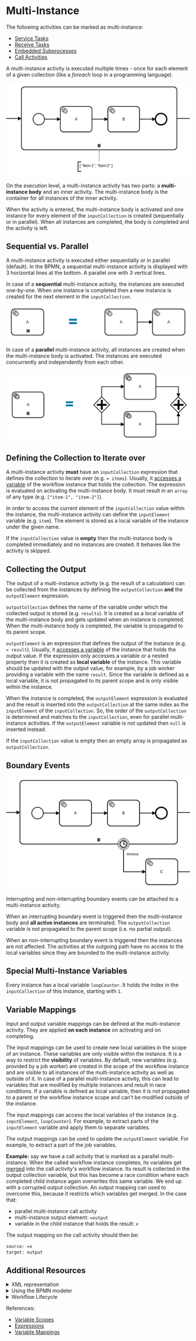 # Multi-Instance

The following activities can be marked as multi-instance:

* [Service Tasks](/bpmn-workflows/service-tasks/service-tasks.html)
* [Receive Tasks](/bpmn-workflows/receive-tasks/receive-tasks.html)
* [Embedded Subprocesses](/bpmn-workflows/embedded-subprocesses/embedded-subprocesses.html)
* [Call Activities](/bpmn-workflows/call-activities/call-activities.html)

A multi-instance activity is executed multiple times - once for each element of a given collection (like a _foreach_ loop in a programming language).

![multi-instance](assets/multi-instance-example.png)

On the execution level, a multi-instance activity has two parts: a **multi-instance body** and an inner activity. The multi-instance body is the container for all instances of the inner activity.

When the activity is entered, the multi-instance body is activated and one instance for every element of the `inputCollection` is created (sequentially or in parallel). When all instances are completed, the body is completed and the activity is left.

## Sequential vs. Parallel

A multi-instance activity is executed either sequentially or in parallel (default). In the BPMN, a sequential multi-instance activity is displayed with 3 horizontal lines at the bottom. A parallel one with 3 vertical lines.

In case of a **sequential** multi-instance activity, the instances are executed one-by-one. When one instance is completed then a new instance is created for the next element in the `inputCollection`.

![sequential multi-instance](assets/multi-instance-sequential.png)

In case of a **parallel** multi-instance activity, all instances are created when the multi-instance body is activated. The instances are executed concurrently and independently from each other.

![parallel multi-instance](assets/multi-instance-parallel.png)

## Defining the Collection to Iterate over

A multi-instance activity **must** have an `inputCollection` expression that defines the collection to iterate over (e.g. `= items`). Usually, it [accesses a variable](/reference/expressions.html#access-variables) of the workflow instance that holds the collection. The expression is evaluated on activating the multi-instance body. It must result in an `array` of any type (e.g. `["item-1", "item-2"]`).

In order to access the current element of the `inputCollection` value within the instance, the multi-instance activity can define the `inputElement` variable (e.g. `item`). The element is stored as a local variable of the instance under the given name.

If the `inputCollection` value is **empty** then the multi-instance body is completed immediately and no instances are created. It behaves like the activity is skipped.

## Collecting the Output

The output of a multi-instance activity (e.g. the result of a calculation) can be collected from the instances by defining the `outputCollection` **and** the `outputElement` expression.

`outputCollection` defines the name of the variable under which the collected output is stored (e.g. `results`). It is created as a local variable of the multi-instance body and gets updated when an instance is completed. When the multi-instance body is completed, the variable is propagated to its parent scope.

`outputElement` is an expression that defines the output of the instance (e.g. `= result`). Usually, it [accesses a variable](/reference/expressions.html#access-variables) of the instance that holds the output value. If the expression only accesses a variable or a nested property then it is created as **local variable** of the instance. This variable should be updated with the output value, for example, by a job worker providing a variable with the name `result`. Since the variable is defined as a local variable, it is not propagated to its parent scope and is only visible within the instance.

When the instance is completed, the `outputElement` expression is evaluated and the result is inserted into the `outputCollection` at the same index as the `inputElement` of the `inputCollection`. So, the order of the `outputCollection` is determined and matches to the `inputCollection`, even for parallel multi-instance activities. If the `outputElement` variable is not updated then `null` is inserted instead.

If the `inputCollection` value is empty then an empty array is propagated as `outputCollection`.

## Boundary Events

![multi-instance with boundary event](assets/multi-instance-boundary-event.png)

Interrupting and non-interrupting boundary events can be attached to a multi-instance activity.

When an interrupting boundary event is triggered then the multi-instance body and **all active instances** are terminated. The `outputCollection` variable is not propagated to the parent scope (i.e. no partial output).

When an non-interrupting boundary event is triggered then the instances are not affected. The activities at the outgoing path have no access to the local variables since they are bounded to the multi-instance activity.

## Special Multi-Instance Variables

Every instance has a local variable `loopCounter`. It holds the index in the `inputCollection` of this instance, starting with `1`.

## Variable Mappings

Input and output variable mappings can be defined at the multi-instance activity. They are applied **on each instance** on activating and on completing.

The input mappings can be used to create new local variables in the scope of an instance. These variables are only visible within the instance. It is a way to restrict the **visibility** of variables. By default, new variables (e.g. provided by a job worker) are created in the scope of the workflow instance and are visible to all instances of the multi-instance activity as well as outside of it. In case of a parallel multi-instance activity, this can lead to variables that are modified by multiple instances and result in race conditions. If a variable is defined as local variable, then it is not propagated to a parent or the workflow instance scope and can't be modified outside of the instance.

The input mappings can access the local variables of the instance (e.g. `inputElement`, `loopCounter`). For example, to extract parts of the `inputElement` variable and apply them to separate variables.

The output mappings can be used to update the `outputElement` variable. For example, to extract a part of the job variables.

**Example:** say we have a call activity that is marked as a parallel multi-instance. When the
called workflow instance completes, its variables get [merged](/reference/variables.html#variable-propagation)
into the call activity's workflow instance. Its result is collected in the output collection
variable, but this has become a race condition where each completed child instance again overwrites
this same variable. We end up with a corrupted output collection. An output mapping can used to
overcome this, because it restricts which variables get merged. In the case that:

- parallel multi-instance call activity
- multi-instance output element: `=output`
- variable in the child instance that holds the result: `x`

The output mapping on the call activity should then be:

```
source: =x
target: output
```

## Additional Resources

<details>
  <summary>XML representation</summary>
  <p>A sequential multi-instance service task:

```xml
<bpmn:serviceTask id="task-A" name="A">
  <bpmn:multiInstanceLoopCharacteristics>
    <bpmn:extensionElements>
      <zeebe:loopCharacteristics isSequential="true"
          inputCollection="= items" inputElement="item"
          outputCollection="results" outputElement="= result" />
    </bpmn:extensionElements>
  </bpmn:multiInstanceLoopCharacteristics>
</bpmn:serviceTask>
```

  </p>
</details>

<details>
  <summary>Using the BPMN modeler</summary>
  <p>Adding the parallel multi-instance marker to a service task:

![multi-instance](assets/bpmn-modeler-multi-instance.gif)

  </p>
</details>

<details>
  <summary>Workflow Lifecycle</summary>
  <p>Workflow instance records of a parallel multi-instance service task:

<table>
    <tr>
        <th>Intent</th>
        <th>Element Id</th>
        <th>Element Type</th>
    </tr>
    <tr>
        <td>ELEMENT_ACTIVATING</td>
        <td>task-a</td>
        <td>MULTI_INSTANCE_BODY</td>
    </tr>
    <tr>
        <td>ELEMENT_ACTIVATED</td>
        <td>task-a</td>
        <td>MULTI_INSTANCE_BODY</td>
    </tr>
    <tr>
        <td>ELEMENT_ACTIVATING</td>
        <td>task-a</td>
        <td>SERVICE_TASK</td>
    </tr>
    <tr>
        <td>ELEMENT_ACTIVATING</td>
        <td>task-a</td>
        <td>SERVICE_TASK</td>
    </tr>
    <tr>
        <td>ELEMENT_ACTIVATED</td>
        <td>task-a</td>
        <td>SERVICE_TASK</td>
    </tr>
    <tr>
        <td>ELEMENT_ACTIVATED</td>
        <td>task-a</td>
        <td>SERVICE_TASK</td>
    </tr>
    <tr>
        <td>...</td>
        <td>...</td>
        <td>...</td>
    </tr>
    <tr>
        <td>ELEMENT_COMPLETED</td>
        <td>task-a</td>
        <td>SERVICE_TASK</td>
    </tr>
    <tr>
        <td>...</td>
        <td>...</td>
        <td>...</td>
    </tr>
    <tr>
        <td>ELEMENT_COMPLETED</td>
        <td>task-a</td>
        <td>SERVICE_TASK</td>
    </tr>
    <tr>
        <td>ELEMENT_COMPLETING</td>
        <td>task-a</td>
        <td>MULTI_INSTANCE_BODY</td>
    </tr>
    <tr>
        <td>ELEMENT_COMPLETED</td>
        <td>task-a</td>
        <td>MULTI_INSTANCE_BODY</td>
    </tr>
</table>

  </p>
</details>

References:
* [Variable Scopes](/reference/variables.html#variable-scopes)
* [Expressions](/reference/expressions.html)
* [Variable Mappings](/reference/variables.html#inputoutput-variable-mappings)
